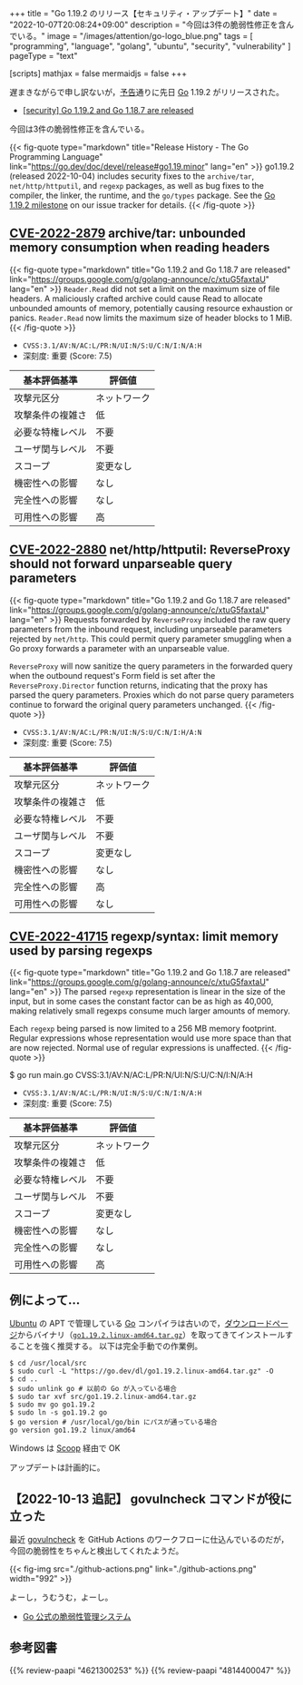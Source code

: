 +++
title = "Go 1.19.2 のリリース【セキュリティ・アップデート】"
date =  "2022-10-07T20:08:24+09:00"
description = "今回は3件の脆弱性修正を含んでいる。"
image = "/images/attention/go-logo_blue.png"
tags  = [ "programming", "language", "golang", "ubuntu", "security", "vulnerability" ]
pageType = "text"

[scripts]
  mathjax = false
  mermaidjs = false
+++

遅まきながらで申し訳ないが，[予告](https://groups.google.com/g/golang-announce/c/lx8kR68jRXE "[security] Go 1.19.2 and Go 1.18.7 pre-announcement")通りに先日 [Go] 1.19.2 がリリースされた。

- [[security] Go 1.19.2 and Go 1.18.7 are released](https://groups.google.com/g/golang-announce/c/xtuG5faxtaU)

今回は3件の脆弱性修正を含んでいる。

{{< fig-quote type="markdown" title="Release History - The Go Programming Language" link="https://go.dev/doc/devel/release#go1.19.minor" lang="en" >}}
go1.19.2 (released 2022-10-04) includes security fixes to the `archive/tar`, `net/http/httputil`, and `regexp` packages, as well as bug fixes to the compiler, the linker, the runtime, and the `go/types` package. See the [Go 1.19.2 milestone](https://github.com/golang/go/issues?q=milestone%3AGo1.19.2+label%3ACherryPickApproved) on our issue tracker for details.
{{< /fig-quote >}}

## [CVE-2022-2879] archive/tar: unbounded memory consumption when reading headers

{{< fig-quote type="markdown" title="Go 1.19.2 and Go 1.18.7 are released" link="https://groups.google.com/g/golang-announce/c/xtuG5faxtaU" lang="en" >}}
`Reader.Read` did not set a limit on the maximum size of file headers.  A maliciously crafted archive could cause Read to allocate unbounded amounts of memory, potentially causing resource exhaustion or panics.  `Reader.Read` now limits the maximum size of header blocks to 1 MiB.
{{< /fig-quote >}}

- `CVSS:3.1/AV:N/AC:L/PR:N/UI:N/S:U/C:N/I:N/A:H`
- 深刻度: 重要 (Score: 7.5)

| 基本評価基準 | 評価値 |
|--------|-------|
| 攻撃元区分 | ネットワーク |
| 攻撃条件の複雑さ | 低 |
| 必要な特権レベル | 不要 |
| ユーザ関与レベル | 不要 |
| スコープ | 変更なし |
| 機密性への影響 | なし |
| 完全性への影響 | なし |
| 可用性への影響 | 高 |

## [CVE-2022-2880] net/http/httputil: ReverseProxy should not forward unparseable query parameters

{{< fig-quote type="markdown" title="Go 1.19.2 and Go 1.18.7 are released" link="https://groups.google.com/g/golang-announce/c/xtuG5faxtaU" lang="en" >}}
Requests forwarded by `ReverseProxy` included the raw query parameters from the inbound request, including unparseable parameters rejected by `net/http`. This could permit query parameter smuggling when a Go proxy forwards a parameter with an unparseable value.

`ReverseProxy` will now sanitize the query parameters in the forwarded query when the outbound request's Form field is set after the `ReverseProxy.Director` function returns, indicating that the proxy has parsed the query parameters.  Proxies which do not parse query parameters continue to forward the original query parameters unchanged.
{{< /fig-quote >}}

- `CVSS:3.1/AV:N/AC:L/PR:N/UI:N/S:U/C:N/I:H/A:N`
- 深刻度: 重要 (Score: 7.5)

| 基本評価基準 | 評価値 |
|--------|-------|
| 攻撃元区分 | ネットワーク |
| 攻撃条件の複雑さ | 低 |
| 必要な特権レベル | 不要 |
| ユーザ関与レベル | 不要 |
| スコープ | 変更なし |
| 機密性への影響 | なし |
| 完全性への影響 | 高 |
| 可用性への影響 | なし |

## [CVE-2022-41715] regexp/syntax: limit memory used by parsing regexps

{{< fig-quote type="markdown" title="Go 1.19.2 and Go 1.18.7 are released" link="https://groups.google.com/g/golang-announce/c/xtuG5faxtaU" lang="en" >}}
The parsed `regexp` representation is linear in the size of the input, but in some cases the constant factor can be as high as 40,000, making relatively small regexps consume much larger amounts of memory.

Each `regexp` being parsed is now limited to a 256 MB memory footprint. Regular expressions whose representation would use more space than that are now rejected. Normal use of regular expressions is unaffected.
{{< /fig-quote >}}

$ go run main.go CVSS:3.1/AV:N/AC:L/PR:N/UI:N/S:U/C:N/I:N/A:H
- `CVSS:3.1/AV:N/AC:L/PR:N/UI:N/S:U/C:N/I:N/A:H`
- 深刻度: 重要 (Score: 7.5)

| 基本評価基準 | 評価値 |
|--------|-------|
| 攻撃元区分 | ネットワーク |
| 攻撃条件の複雑さ | 低 |
| 必要な特権レベル | 不要 |
| ユーザ関与レベル | 不要 |
| スコープ | 変更なし |
| 機密性への影響 | なし |
| 完全性への影響 | なし |
| 可用性への影響 | 高 |

## 例によって...

[Ubuntu] の APT で管理している [Go] コンパイラは古いので，[ダウンロードページ](https://go.dev/dl/ "Downloads - go.dev")からバイナリ（[`go1.19.2.linux-amd64.tar.gz`](https://go.dev/dl/go1.19.2.linux-amd64.tar.gz)）を取ってきてインストールすることを強く推奨する。
以下は完全手動での作業例。

```text
$ cd /usr/local/src
$ sudo curl -L "https://go.dev/dl/go1.19.2.linux-amd64.tar.gz" -O
$ cd ..
$ sudo unlink go # 以前の Go が入っている場合
$ sudo tar xvf src/go1.19.2.linux-amd64.tar.gz
$ sudo mv go go1.19.2
$ sudo ln -s go1.19.2 go
$ go version # /usr/local/go/bin にパスが通っている場合
go version go1.19.2 linux/amd64
```

Windows は [Scoop] 経由で OK

アップデートは計画的に。

## 【2022-10-13 追記】 govulncheck コマンドが役に立った

最近 [govulncheck] を GitHub Actions のワークフローに仕込んでいるのだが，今回の脆弱性をちゃんと検出してくれたようだ。

{{< fig-img src="./github-actions.png" link="./github-actions.png" width="992" >}}

よーし，うむうむ，よーし。

- [Go 公式の脆弱性管理システム](https://zenn.dev/spiegel/articles/20220811-go-vulnerability-management)

[Go]: https://go.dev/
[Ubuntu]: https://www.ubuntu.com/ "The leading operating system for PCs, IoT devices, servers and the cloud | Ubuntu"
[Scoop]: https://scoop.sh/
[CVE-2022-2879]: https://nvd.nist.gov/vuln/detail/CVE-2022-2879
[CVE-2022-2880]: https://nvd.nist.gov/vuln/detail/CVE-2022-2880
[CVE-2022-41715]: https://nvd.nist.gov/vuln/detail/CVE-2022-41715
[govulncheck]: https://pkg.go.dev/golang.org/x/vuln/cmd/govulncheck "govulncheck command - golang.org/x/vuln/cmd/govulncheck - Go Packages"

## 参考図書

{{% review-paapi "4621300253" %}} <!-- プログラミング言語Go -->
{{% review-paapi "4814400047" %}} <!-- 初めてのGo言語 -->
